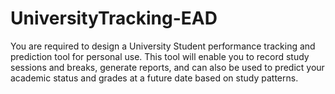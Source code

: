 # UniversityTracking-EAD
You are required to design a University Student performance tracking and prediction tool for personal use. This tool will enable you to record study sessions and breaks, generate reports,  and can also be used to predict your academic status and grades at a future date based on study  patterns. 
